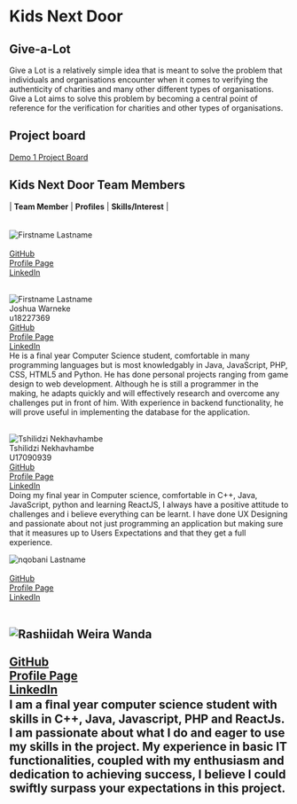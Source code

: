 # Kids Next Door

## Give-a-Lot

Give a Lot is a relatively simple idea that is meant to solve the problem that individuals and organisations encounter when it comes to verifying the authenticity of charities and many other different types of organisations. Give a Lot aims to solve this problem by becoming a central point of reference for the verification for charities and other types of organisations.

## Project board
[Demo 1 Project Board](https://github.com/COS301-SE-2021/Give-a-Lot/projects/1)


## Kids Next Door Team Members

| **Team Member** | **Profiles** | **Skills/Interest** | <br/><br/><br/>
 ![Firstname Lastname](https://via.placeholder.com/150 "Firstname Lastname")  <br/>  <br/> [GitHub](https://github.com/CaptainCoDev) <br/> [Profile Page]() <br/> [LinkedIn](https://www.linkedin.com/in/) <br/> <br/>
 
 ![Firstname Lastname](https://via.placeholder.com/150 "Firstname Lastname")  <br/> Joshua Warneke <br/> u18227369 <br/> [GitHub](https://github.com/CaptainCoDev) <br/> [Profile Page](https://CaptainCoDev.github.io/) <br/> [LinkedIn](https://www.linkedin.com/in/joshua-warneke-02a243171/) <br/> He is a final year Computer Science student, comfortable in many programming languages but is most knowledgably in Java, JavaScript, PHP, CSS, HTML5 and Python. He has done personal projects ranging from game design to web development. Although he is still a programmer in the making, he adapts quickly and will effectively research and overcome any challenges put in front of him. With experience in backend functionality, he will prove useful in implementing the database for the application. <br/><br/> 


 ![Tshilidzi Nekhavhambe](https://via.placeholder.com/150 "Tshilidzi Nekhavhambe")  <br/> Tshilidzi Nekhavhambe <br/> U17090939 <br/> [GitHub](https://tshilidzin.github.io/Tshilidzi/) <br/> [Profile Page]() <br/> [LinkedIn](https://www.linkedin.com/in/tshilidzi-nekhavhambe-a778731a2/) <br/> Doing my final year in Computer science, comfortable in C++, Java, JavaScript, python and learning ReactJS, I always have a positive attitude to challenges and i believe everything can be learnt. I have done UX Designing and passionate about not just programming an application but making sure that it measures up to Users Expectations and that they get a full experience.<br/>

 ![nqobani Lastname](https://via.placeholder.com/150 "nqo Lastname")  <br/>  <br/> [GitHub](https://github.com/CaptainCoDev) <br/> [Profile Page]() <br/> [LinkedIn](https://www.linkedin.com/in/) <br/> <br/>

 ![Rashiidah Weira Wanda](https://via.placeholder.com/150 "Rashiidah Wanda")  <br/>  <br/> [GitHub](https://github.com/WandaWeira) <br/> [Profile Page](https://wandaweira.github.io/personal/) <br/> [LinkedIn](https://www.linkedin.com/in/wanda-weira-9929b1116/) <br/> I am a ﬁnal year computer science student with skills in C++, Java, Javascript, PHP and ReactJs. I am passionate about what I do and eager to use my skills in the project. My experience in basic IT functionalities, coupled with my enthusiasm and dedication to achieving success, I believe I could swiftly surpass your expectations in this project.<br/>
---


